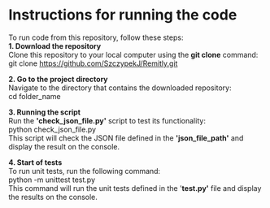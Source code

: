 # Instructions for running the code
  
To run code from this repository, follow these steps:  
**1. Download the repository**  
Clone this repository to your local computer using the **git clone** command:  
git clone https://github.com/SzczypekJ/Remitly.git  
  
**2. Go to the project directory**  
Navigate to the directory that contains the downloaded repository:  
cd folder_name  
  
**3. Running the script**  
Run the **'check_json_file.py'** script to test its functionality:  
python check_json_file.py  
This script will check the JSON file defined in the **'json_file_path'** and display the result on the console.  
  
**4. Start of tests**  
To run unit tests, run the following command:  
python -m unittest test.py  
This command will run the unit tests defined in the '**test.py'** file and display the results on the console.  
